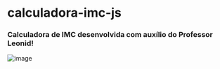 # calculadora-imc-js

### Calculadora de IMC desenvolvida com auxílio do Professor Leonid! 
![image](https://user-images.githubusercontent.com/88689395/152222712-eab49309-e8ea-4ac4-bbc8-c99d6a1a2b84.png)
